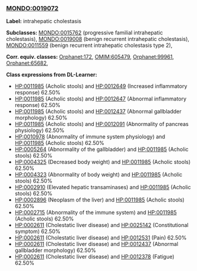 
### [MONDO:0019072](http://purl.obolibrary.org/obo/MONDO_0019072)
**Label:** intrahepatic cholestasis

**Subclasses:** [MONDO:0015762](http://purl.obolibrary.org/obo/MONDO_0015762) (progressive familial intrahepatic cholestasis), [MONDO:0019008](http://purl.obolibrary.org/obo/MONDO_0019008) (benign recurrent intrahepatic cholestasis), [MONDO:0011559](http://purl.obolibrary.org/obo/MONDO_0011559) (benign recurrent intrahepatic cholestasis type 2), 

**Corr. equiv. classes:** [Orphanet:172](http://www.orpha.net/ORDO/Orphanet_172), [OMIM:605479](http://purl.obolibrary.org/obo/OMIM_605479), [Orphanet:99961](http://www.orpha.net/ORDO/Orphanet_99961), [Orphanet:65682](http://www.orpha.net/ORDO/Orphanet_65682), 

**Class expressions from DL-Learner:**

- [HP:0011985](http://purl.obolibrary.org/obo/HP_0011985) (Acholic stools) and [HP:0012649](http://purl.obolibrary.org/obo/HP_0012649) (Increased inflammatory response) 62.50%
- [HP:0011985](http://purl.obolibrary.org/obo/HP_0011985) (Acholic stools) and [HP:0012647](http://purl.obolibrary.org/obo/HP_0012647) (Abnormal inflammatory response) 62.50%
- [HP:0011985](http://purl.obolibrary.org/obo/HP_0011985) (Acholic stools) and [HP:0012437](http://purl.obolibrary.org/obo/HP_0012437) (Abnormal gallbladder morphology) 62.50%
- [HP:0011985](http://purl.obolibrary.org/obo/HP_0011985) (Acholic stools) and [HP:0012091](http://purl.obolibrary.org/obo/HP_0012091) (Abnormality of pancreas physiology) 62.50%
- [HP:0010978](http://purl.obolibrary.org/obo/HP_0010978) (Abnormality of immune system physiology) and [HP:0011985](http://purl.obolibrary.org/obo/HP_0011985) (Acholic stools) 62.50%
- [HP:0005264](http://purl.obolibrary.org/obo/HP_0005264) (Abnormality of the gallbladder) and [HP:0011985](http://purl.obolibrary.org/obo/HP_0011985) (Acholic stools) 62.50%
- [HP:0004325](http://purl.obolibrary.org/obo/HP_0004325) (Decreased body weight) and [HP:0011985](http://purl.obolibrary.org/obo/HP_0011985) (Acholic stools) 62.50%
- [HP:0004323](http://purl.obolibrary.org/obo/HP_0004323) (Abnormality of body weight) and [HP:0011985](http://purl.obolibrary.org/obo/HP_0011985) (Acholic stools) 62.50%
- [HP:0002910](http://purl.obolibrary.org/obo/HP_0002910) (Elevated hepatic transaminases) and [HP:0011985](http://purl.obolibrary.org/obo/HP_0011985) (Acholic stools) 62.50%
- [HP:0002896](http://purl.obolibrary.org/obo/HP_0002896) (Neoplasm of the liver) and [HP:0011985](http://purl.obolibrary.org/obo/HP_0011985) (Acholic stools) 62.50%
- [HP:0002715](http://purl.obolibrary.org/obo/HP_0002715) (Abnormality of the immune system) and [HP:0011985](http://purl.obolibrary.org/obo/HP_0011985) (Acholic stools) 62.50%
- [HP:0002611](http://purl.obolibrary.org/obo/HP_0002611) (Cholestatic liver disease) and [HP:0025142](http://purl.obolibrary.org/obo/HP_0025142) (Constitutional symptom) 62.50%
- [HP:0002611](http://purl.obolibrary.org/obo/HP_0002611) (Cholestatic liver disease) and [HP:0012531](http://purl.obolibrary.org/obo/HP_0012531) (Pain) 62.50%
- [HP:0002611](http://purl.obolibrary.org/obo/HP_0002611) (Cholestatic liver disease) and [HP:0012437](http://purl.obolibrary.org/obo/HP_0012437) (Abnormal gallbladder morphology) 62.50%
- [HP:0002611](http://purl.obolibrary.org/obo/HP_0002611) (Cholestatic liver disease) and [HP:0012378](http://purl.obolibrary.org/obo/HP_0012378) (Fatigue) 62.50%


